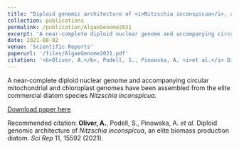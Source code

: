 ```yaml
---
title: "Diploid genomic architecture of <i>Nitzschia inconspicua</i>, an elite biomass production diatom"
collection: publications
permalink: /publication/AlgaeGenome2021
excerpt: 'A near-complete diploid nuclear genome and accompanying circular mitochondrial and chloroplast genomes have been assembled from the elite commercial diatom species <i>Nitzschia inconspicua.</i>'
date: 2021-08-02
venue: 'Scientific Reports'
paperurl: '/files/AlgaeGenome2021.pdf'
citation: '<b>Oliver, A.</b>, Podell, S., Pinowska, A. <i>et al.</i> Diploid genomic architecture of <i>Nitzschia inconspicua</i>, an elite biomass production diatom. <i>Sci Rep</i> 11, 15592 (2021).'
---
```

A near-complete diploid nuclear genome and accompanying circular mitochondrial and chloroplast genomes have been assembled from the elite commercial diatom species <i>Nitzschia inconspicua.</i>

[Download paper here](/files/AlgaeGenome2021.pdf)

Recommended citation: <b>Oliver, A.</b>, Podell, S., Pinowska, A. <i>et al.</i> Diploid genomic architecture of <i>Nitzschia inconspicua</i>, an elite biomass production diatom. <i>Sci Rep</i> 11, 15592 (2021).